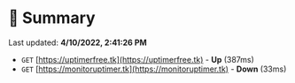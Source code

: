 # 📖 Summary
Last updated: **4/10/2022, 2:41:26 PM**

- `GET` [https://uptimerfree.tk](https://uptimerfree.tk) - **Up** (387ms)
- `GET` [https://monitoruptimer.tk](https://monitoruptimer.tk) - **Down** (33ms)
